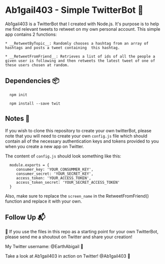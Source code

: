 # Ab1gail403 - Simple TwitterBot :eyes:

Ab1gail403 is a TwitterBot that I created with Node.js. It's purpose is to help me find relevant tweets to retweet on my own personal account. This simple app contains 2 functions:

    * __RetweetByTopic__: Randomly chooses a hashtag from an array of hashtags and posts a tweet containing  this hashtag.

    * __RetweetFromFriend__: Retrieves a list of ids of all the people a given user is following and then retweets the latest tweet of one of these users chosen at random.

## Dependencies :package:


      npm init

      npm install --save twit


## Notes :closed_book:

If you wish to clone this repository to create your own twitterBot, please note that you will need to create your own `config.js` file which should contain all of the necessary authentication keys and tokens provided to you when you create a new app on Twitter.

The content of `config.js` should look something like this:


      module.exports = {
         consumer_key: 'YOUR_CONSUMMER_KEY',
         consumer_secret: 'YOUR_SECRET_KEY',
         access_token: 'YOUR_ACCESS_TOKEN',
         access_token_secret: 'YOUR_SECRET_ACCESS_TOKEN'
      }


Also, make sure to replace the `screen_name` in the RetweetFromFriend() function and replace it with your own.

## Follow Up :mailbox_with_mail:

:loudspeaker: If you use the files in this repo as a starting point for your own TwitterBot, please send me a shoutout  on Twitter and share your creation!

My Twitter username: @EarthAbigail :raising_hand:

Take a look at Ab1gail403 in action on Twitter! @Ab1gail403 :space_invader:
